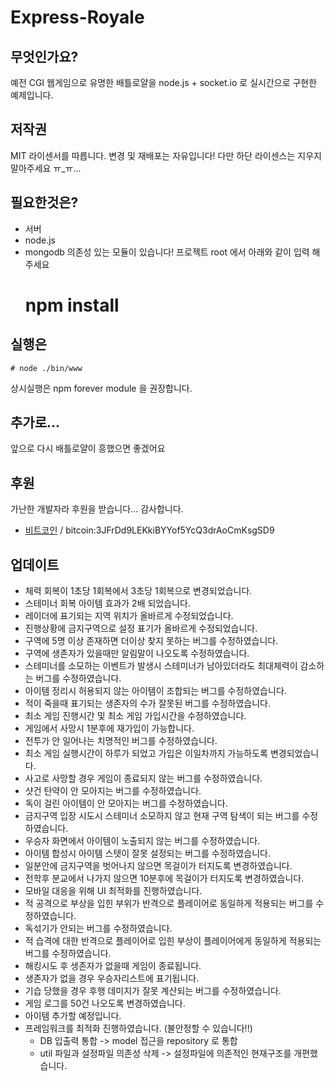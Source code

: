 # Express-Royale

## 무엇인가요?
예전 CGI 웹게임으로 유명한 배틀로얄을 node.js + socket.io 로 실시간으로 구현한 예제입니다.

## 저작권
MIT 라이센서를 따릅니다.
변경 및 재배포는 자유입니다! 
다만 하단 라이센스는 지우지 말아주세요 ㅠ_ㅠ...

## 필요한것은?
- 서버
- node.js
- mongodb
의존성 있는 모듈이 있습니다! 프로젝트 root 에서 아래와 같이 입력 해주세요
    # npm install

## 실행은
    # node ./bin/www 
상시실행은 npm forever module 을 권장합니다.

## 추가로...
앞으로 다시 배틀로얄이 흥했으면 좋겠어요

## 후원
가난한 개발자라 후원을 받습니다... 감사합니다.
- [비트코인](bitcoin:3JFrDd9LEKkiBYYof5YcQ3drAoCmKsgSD9?amount=0.1) / bitcoin:3JFrDd9LEKkiBYYof5YcQ3drAoCmKsgSD9

## 업데이트
- 체력 회복이 1초당 1회복에서 3초당 1회복으로 변경되었습니다.
- 스테미너 회복 아이템 효과가 2배 되었습니다.
- 레이더에 표기되는 지역 위치가 올바르게 수정되었습니다.
- 진행상황에 금지구역으로 설정 표기가 올바르게 수정되었습니다.
- 구역에 5명 이상 존재하면 더이상 찾지 못하는 버그를 수정하였습니다.
- 구역에 생존자가 있을때만 알림말이 나오도록 수정하였습니다.
- 스테미너를 소모하는 이벤트가 발생시 스테미너가 남아있더라도 최대체력이 감소하는 버그를 수정하였습니다.
- 아이템 정리시 허용되지 않는 아이템이 조합되는 버그를 수정하였습니다.
- 적이 죽을때 표기되는 생존자의 수가 잘못된 버그를 수정하였습니다.
- 최소 게임 진행시간 및 최소 게임 가입시간을 수정하였습니다.
- 게임에서 사망시 1분후에 재가입이 가능합니다.
- 전투가 안 일어나는 치명적인 버그를 수정하였습니다.
- 최소 게임 실행시간이 하루가 되었고 가입은 이일차까지 가능하도록 변경되었습니다.
- 사고로 사망할 경우 게임이 종료되지 않는 버그를 수정하였습니다.
- 샷건 탄약이 안 모아지는 버그를 수정하였습니다.
- 독이 걸린 아이템이 안 모아지는 버그를 수정하였습니다.
- 금지구역 입장 시도시 스테미너 소모하지 않고 현재 구역 탐색이 되는 버그를 수정하였습니다.
- 우승자 화면에서 아이템이 노출되지 않는 버그를 수정하였습니다.
- 아이템 합성시 아이템 스텟이 잘못 설정되는 버그를 수정하였습니다.
- 일분안에 금지구역을 벗어나지 않으면 목걸이가 터지도록 변경하였습니다. 
- 전학후 분교에서 나가지 않으면 10분후에 목걸이가 터지도록 변경하였습니다.
- 모바일 대응을 위해 UI 최적화를 진행하였습니다.
- 적 공격으로 부상을 입힌 부위가 반격으로 플레이어로 동일하게 적용되는 버그를 수정하였습니다.
- 독섞기가 안되는 버그를 수정하였습니다.
- 적 습격에 대한 반격으로 플레이어로 입힌 부상이 플레이어에게 동일하게 적용되는 버그를 수정하였습니다.
- 해킹시도 후 생존자가 없을때 게임이 종료됩니다.
- 생존자가 없을 경우 우승자리스트에 표기됩니다.
- 기습 당했을 경우 후행 데미지가 잘못 계산되는 버그를 수정하였습니다.
- 게임 로그를 50건 나오도록 변경하였습니다.
- 아이템 추가할 예정입니다.
- 프레임워크를 최적화 진행하였습니다. (불안정할 수 있습니다!!)
  - DB 입출력 통합 -> model 접근을 repository 로 통합
  - util 파일과 설정파일 의존성 삭제 -> 설정파일에 의존적인 현재구조를 개편했습니다. 